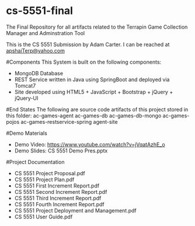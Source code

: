 # cs-5551-final
The Final Repository for all artifacts related to the Terrapin Game Collection Manager and Adminstration Tool

This is the CS 5551 Submission by Adam Carter.  I can be reached at apshaiTerp@yahoo.com

#Components
This System is built on the following components:
* MongoDB Database
* REST Service written in Java using SpringBoot and deployed via Tomcat7
* Site developed using HTML5 + JavaScript + Bootstrap + jQuery + jQuery-UI

#End States
The following are source code artifacts of this project stored in this folder:
ac-games-agent
ac-games-db
ac-games-db-mongo
ac-games-pojos
ac-games-restservice-spring
agent-site

#Demo Materials
* Demo Video: https://www.youtube.com/watch?v=jVqatAzhE_o
* Demo Slides: CS 5551 Demo Pres.pptx

#Project Documentation
* CS 5551 Project Proposal.pdf
* CS 5551 Project Plan.pdf
* CS 5551 First Increment Report.pdf
* CS 5551 Second Increment Report.pdf
* CS 5551 Third Increment Report.pdf
* CS 5551 Fourth Increment Report.pdf
* CS 5551 Project Deployment and Management.pdf
* CS 5551 User Guide.pdf
